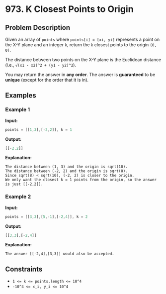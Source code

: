 # 973. K Closest Points to Origin

## Problem Description

Given an array of `points` where `points[i] = [xi, yi]` represents a point on the X-Y plane and an integer `k`, return the `k` closest points to the origin `(0, 0)`.

The distance between two points on the X-Y plane is the Euclidean distance (i.e., `√(x1 - x2)^2 + (y1 - y2)^2`).

You may return the answer in **any order**. The answer is **guaranteed** to be **unique** (except for the order that it is in).

## Examples

### Example 1

**Input:**

```js
points = [[1,3],[-2,2]], k = 1
```

**Output:**

```js
[[-2,2]]
```

**Explanation:**

```text
The distance between (1, 3) and the origin is sqrt(10).
The distance between (-2, 2) and the origin is sqrt(8).
Since sqrt(8) < sqrt(10), (-2, 2) is closer to the origin.
We only want the closest k = 1 points from the origin, so the answer is just [[-2,2]].
```

### Example 2

**Input:**

```js
points = [[3,3],[5,-1],[-2,4]], k = 2
```

**Output:**

```js
[[3,3],[-2,4]]
```

**Explanation:**

```text
The answer [[-2,4],[3,3]] would also be accepted.
```

## Constraints

- `1 <= k <= points.length <= 10^4`
- `-10^4 <= x_i, y_i <= 10^4`

